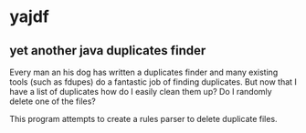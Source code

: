 # yajdf
## yet another java duplicates finder

Every man an his dog has written a duplicates finder and many existing tools (such as fdupes) do a fantastic job of finding duplicates.
But now that I have a list of duplicates how do I easily clean them up?  Do I randomly delete one of the files?

This program attempts to create a rules parser to delete duplicate files.
